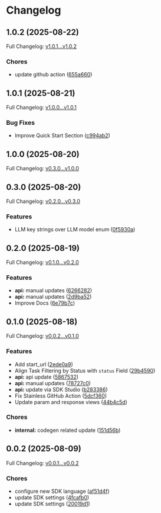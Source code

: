 # Changelog

## 1.0.2 (2025-08-22)

Full Changelog: [v1.0.1...v1.0.2](https://github.com/browser-use/browser-use-python/compare/v1.0.1...v1.0.2)

### Chores

* update github action ([655a660](https://github.com/browser-use/browser-use-python/commit/655a6600972aee2cefcf83c73fdfd9e1ae68b852))

## 1.0.1 (2025-08-21)

Full Changelog: [v1.0.0...v1.0.1](https://github.com/browser-use/browser-use-python/compare/v1.0.0...v1.0.1)

### Bug Fixes

* Improve Quick Start Section ([c994ab2](https://github.com/browser-use/browser-use-python/commit/c994ab27ce570d95961f84d8e54a48dd04bd3dfc))

## 1.0.0 (2025-08-20)

Full Changelog: [v0.3.0...v1.0.0](https://github.com/browser-use/browser-use-python/compare/v0.3.0...v1.0.0)

## 0.3.0 (2025-08-20)

Full Changelog: [v0.2.0...v0.3.0](https://github.com/browser-use/browser-use-python/compare/v0.2.0...v0.3.0)

### Features

* LLM key strings over LLM model enum ([0f5930a](https://github.com/browser-use/browser-use-python/commit/0f5930a7760190523f1d3e969c66e0a34ff075b3))

## 0.2.0 (2025-08-19)

Full Changelog: [v0.1.0...v0.2.0](https://github.com/browser-use/browser-use-python/compare/v0.1.0...v0.2.0)

### Features

* **api:** manual updates ([6266282](https://github.com/browser-use/browser-use-python/commit/6266282a615344fdab0737d29adc9124a3bf8b8d))
* **api:** manual updates ([2d9ba52](https://github.com/browser-use/browser-use-python/commit/2d9ba52b23e53c581360afc655fa8d665a106814))
* Improve Docs ([6e79b7c](https://github.com/browser-use/browser-use-python/commit/6e79b7c5cfc7cf54f1474521025fa713f200bc3b))

## 0.1.0 (2025-08-18)

Full Changelog: [v0.0.2...v0.1.0](https://github.com/browser-use/browser-use-python/compare/v0.0.2...v0.1.0)

### Features

* Add start_url ([2ede0a9](https://github.com/browser-use/browser-use-python/commit/2ede0a9089bfbba1eca207508a52ee36b4ef18ac))
* Align Task Filtering by Status with `status` Field ([29b4590](https://github.com/browser-use/browser-use-python/commit/29b4590c69f13fbf7f855888862ef77a9e704172))
* **api:** api update ([5867532](https://github.com/browser-use/browser-use-python/commit/58675327b6a0e7ba41f312e4887062a9b6dc2852))
* **api:** manual updates ([78727c0](https://github.com/browser-use/browser-use-python/commit/78727c02cefa53fd0dd877e137b7b6f92e14fce8))
* **api:** update via SDK Studio ([b283386](https://github.com/browser-use/browser-use-python/commit/b283386b805435a87114e807f8919185cb6a5b7b))
* Fix Stainless GitHub Action ([5dcf360](https://github.com/browser-use/browser-use-python/commit/5dcf360ccfe40f45962ecaa64b8a5aacf55778d4))
* Update param and response views ([44b4c5d](https://github.com/browser-use/browser-use-python/commit/44b4c5d7ed416f9f5c37afb3287cdaa6f22a30cd))


### Chores

* **internal:** codegen related update ([151d56b](https://github.com/browser-use/browser-use-python/commit/151d56ba67c2d09970ff415472c0a1d259716bbc))

## 0.0.2 (2025-08-09)

Full Changelog: [v0.0.1...v0.0.2](https://github.com/browser-use/browser-use-python/compare/v0.0.1...v0.0.2)

### Chores

* configure new SDK language ([af51d4f](https://github.com/browser-use/browser-use-python/commit/af51d4f1d2ff224d0a2cba426b28d540d74f63ce))
* update SDK settings ([4fcafb0](https://github.com/browser-use/browser-use-python/commit/4fcafb0a1cbd6fda1c28c0996fe3de4eb033b107))
* update SDK settings ([20019d1](https://github.com/browser-use/browser-use-python/commit/20019d1ec80d3c75dfb7ca54131b66e9dc0dd542))
